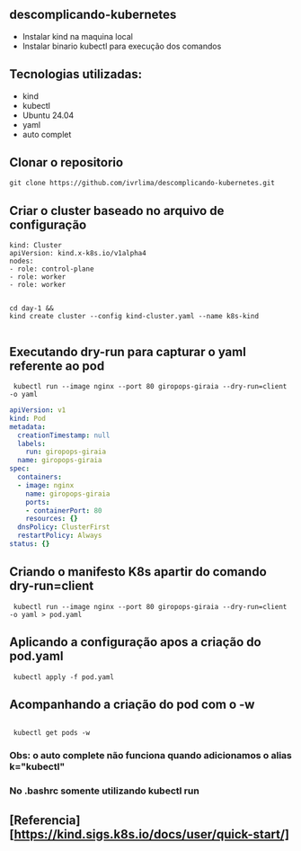 ## descomplicando-kubernetes

 - Instalar kind na maquina local 
 - Instalar binario kubectl para execução dos comandos 

 
## Tecnologias utilizadas:
 
 - kind 
 - kubectl 
 - Ubuntu 24.04
 - yaml 
 - auto complet  


 
 ## Clonar o repositorio 
 ```git 
 git clone https://github.com/ivrlima/descomplicando-kubernetes.git 
 ``` 
  
 ## Criar o cluster baseado no arquivo de configuração 

  ```vim 
kind: Cluster
apiVersion: kind.x-k8s.io/v1alpha4
nodes:
- role: control-plane
- role: worker
- role: worker

  ```

 ```kind
 
 cd day-1 && 
 kind create cluster --config kind-cluster.yaml --name k8s-kind
  
 ``` 
 ## Executando dry-run para capturar o yaml referente ao pod 
 ```kubect
  kubectl run --image nginx --port 80 giropops-giraia --dry-run=client -o yaml
 ```
```yaml  
apiVersion: v1
kind: Pod
metadata:
  creationTimestamp: null
  labels:
    run: giropops-giraia
  name: giropops-giraia
spec:
  containers:
  - image: nginx
    name: giropops-giraia
    ports:
    - containerPort: 80
    resources: {}
  dnsPolicy: ClusterFirst
  restartPolicy: Always
status: {}
```

## Criando o manifesto K8s apartir do comando dry-run=client 

```kubectl
 kubectl run --image nginx --port 80 giropops-giraia --dry-run=client -o yaml > pod.yaml 

```
## Aplicando a configuração apos a criação do pod.yaml 

```kubectl
 kubectl apply -f pod.yaml 

```

## Acompanhando a criação do pod com o -w 

```kubectl
 
 kubectl get pods -w  

```

### Obs: o auto complete não funciona quando adicionamos o alias k="kubectl"
### No .bashrc somente utilizando kubectl run <tab>


## [Referencia][https://kind.sigs.k8s.io/docs/user/quick-start/]

